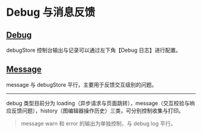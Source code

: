 # Debug 与消息反馈

## [Debug](https://github.com/pot-mot/jimmer-code-gen-vue3/tree/main/src/debug)

debugStore 控制台输出与记录可以通过左下角【Debug 日志】进行配置。

## [Message](https://github.com/pot-mot/jimmer-code-gen-vue3/tree/main/src/message)

message 与 debugStore 平行，主要用于反馈交互级别的问题。

---

debug 类型目前分为 loading（异步请求与页面跳转），message（交互校验与响应反馈问题），history（图编辑器操作历史）三类，可分别控制收集与打印。

> message warn 和 error 的输出为单独控制，与 debug log 平行。

